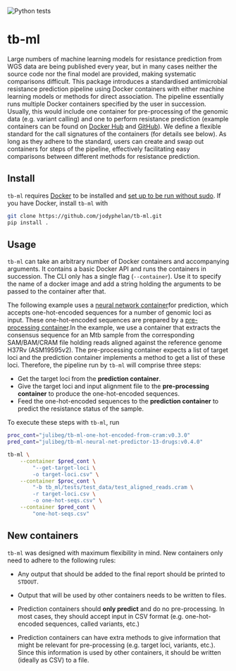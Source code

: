 ![Python tests](https://github.com/jodyphelan/tb-ml/workflows/Tests/badge.svg)

# tb-ml

Large numbers of machine learning models for resistance prediction from WGS data are being published every year, but in many cases neither the source code nor the final model are provided, making systematic comparisons difficult. This package introduces a standardised antimicrobial resistance prediction pipeline using Docker containers with either machine learning models or methods for direct association. The pipeline essentially runs multiple Docker containers specified by the user in succession. Usually, this would include one container for pre-processing of the genomic data (e.g. variant calling) and one to perform resistance prediction (example containers can be found on [Docker Hub](https://hub.docker.com/u/julibeg) and [GitHub](https://github.com/julibeg/tb-ml-containers)). We define a flexible standard for the call signatures of the containers (for details see below). As long as they adhere to the standard, users can create and swap out containers for steps of the pipeline, effectively facilitating easy comparisons between different methods for resistance prediction.

## Install

`tb-ml` requires [Docker](https://www.docker.com/) to be installed and [set up to be run without sudo](https://docs.docker.com/engine/install/linux-postinstall/). If you have Docker, install `tb-ml` with

```bash
git clone https://github.com/jodyphelan/tb-ml.git
pip install .
```

## Usage

`tb-ml` can take an arbitrary number of Docker containers and accompanying arguments. It contains a basic Docker API and runs the containers in succession. The CLI only has a single flag (`--container`). Use it to specify the name of a docker image and add a string holding the arguments to be passed to the container after that.

The following example uses a [neural network container](https://github.com/julibeg/tb-ml-containers/tree/main/neural_net_predictor_13_drugs)for prediction, which accepts one-hot-encoded sequences for a number of genomic loci as input. These one-hot-encoded sequences are prepared by a [pre-processing container](https://github.com/julibeg/tb-ml-containers/tree/main/one_hot_encode).In the example, we use a container that extracts the consensus sequence for an Mtb sample from the corresponding SAM/BAM/CRAM file holding reads aligned against the reference genome H37Rv (ASM19595v2). The pre-processing container expects a list of target loci and the prediction container implements a method to get a list of these loci. Therefore, the pipeline run by `tb-ml` will comprise three steps:

* Get the target loci from the **prediction container**.
* Give the target loci and input alignment file to the **pre-processing container** to
  produce the one-hot-encoded sequences.
* Feed the one-hot-encoded sequences to the **prediction container** to predict the
  resistance status of the sample.

To execute these steps with `tb-ml`, run

```bash
proc_cont="julibeg/tb-ml-one-hot-encoded-from-cram:v0.3.0"
pred_cont="julibeg/tb-ml-neural-net-predictor-13-drugs:v0.4.0"

tb-ml \
    --container $pred_cont \
        "--get-target-loci \
        -o target-loci.csv" \
    --container $proc_cont \
        "-b tb_ml/tests/test_data/test_aligned_reads.cram \
        -r target-loci.csv \
        -o one-hot-seqs.csv" \
    --container $pred_cont \
        "one-hot-seqs.csv"
```

## New containers

`tb-ml` was designed with maximum flexibility in mind. New containers only need to adhere to the following rules:

* Any output that should be added to the final report should be printed to `STDOUT`.

* Output that will be used by other containers needs to be written to files.

* Prediction containers should **only predict** and do no pre-processing. In most cases, they should accept input in CSV format (e.g. one-hot-encoded sequences, called variants, etc.)

* Prediction containers can have extra methods to give information that might be relevant for pre-processing (e.g. target loci, variants, etc.). Since this information is used by other containers, it should be written (ideally as CSV) to a file.

